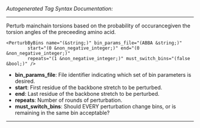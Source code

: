_Autogenerated Tag Syntax Documentation:_

---
Perturb mainchain torsions based on the probability of occurancegiven the torsion angles of the preceeding amino acid.

```
<PerturbByBins name="(&string;)" bin_params_file="(ABBA &string;)"
        start="(0 &non_negative_integer;)" end="(0 &non_negative_integer;)"
        repeats="(1 &non_negative_integer;)" must_switch_bins="(false &bool;)" />
```

-   **bin_params_file**: File identifier indicating which set of bin parameters is desired.
-   **start**: First residue of the backbone stretch to be perturbed.
-   **end**: Last residue of the backbone stretch to be perturbed.
-   **repeats**: Number of rounds of perturbation.
-   **must_switch_bins**: Should EVERY perturbation change bins, or is remaining in the same bin acceptable?

---
